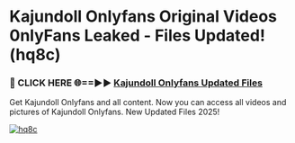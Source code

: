 # Kajundoll Onlyfans Original Videos 0nlyFans Leaked - Files Updated! (hq8c)

<h3>🔴 CLICK HERE 🌐==►► <a href="https://tinyurl.com/2m67pmp6" rel="nofollow">Kajundoll Onlyfans Updated Files</a></h3>

Get Kajundoll Onlyfans and all content. Now you can access all videos and pictures of Kajundoll Onlyfans. New Updated Files 2025!

[![hq8c](https://i.imgur.com/H4QAA4z.gif)](https://tinyurl.com/2m67pmp6)